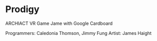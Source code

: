 # Prodigy
ARCHIACT VR Game Jame with Google Cardboard

Programmers: Caledonia Thomson, Jimmy Fung
Artist: James Haight
